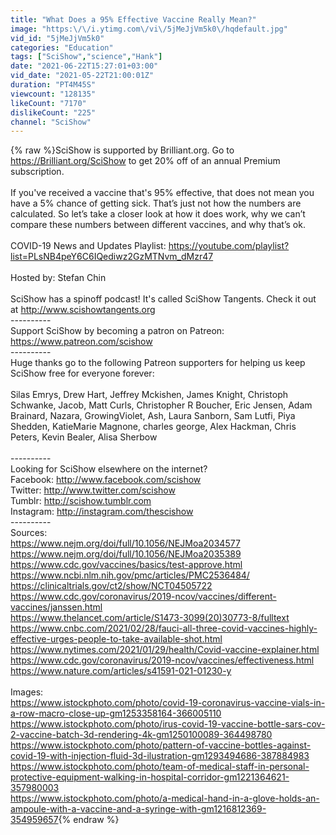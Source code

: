 ```yaml
---
title: "What Does a 95% Effective Vaccine Really Mean?"
image: "https:\/\/i.ytimg.com\/vi\/5jMeJjVm5k0\/hqdefault.jpg"
vid_id: "5jMeJjVm5k0"
categories: "Education"
tags: ["SciShow","science","Hank"]
date: "2021-06-22T15:27:01+03:00"
vid_date: "2021-05-22T21:00:01Z"
duration: "PT4M45S"
viewcount: "128135"
likeCount: "7170"
dislikeCount: "225"
channel: "SciShow"
---
```

{% raw %}SciShow is supported by Brilliant.org. Go to <a rel="nofollow" target="blank" href="https://Brilliant.org/SciShow">https://Brilliant.org/SciShow</a> to get 20% off of an annual Premium subscription. <br /><br />If you've received a vaccine that's 95% effective, that does not mean you have a 5% chance of getting sick. That’s just not how the numbers are calculated. So let’s take a closer look at how it does work, why we can’t compare these numbers between different vaccines, and why that’s ok.<br /><br />COVID-19 News and Updates Playlist: <a rel="nofollow" target="blank" href="https://youtube.com/playlist?list=PLsNB4peY6C6IQediwz2GzMTNvm_dMzr47">https://youtube.com/playlist?list=PLsNB4peY6C6IQediwz2GzMTNvm_dMzr47</a><br /><br />Hosted by: Stefan Chin<br /><br />SciShow has a spinoff podcast! It's called SciShow Tangents. Check it out at <a rel="nofollow" target="blank" href="http://www.scishowtangents.org">http://www.scishowtangents.org</a><br />----------<br />Support SciShow by becoming a patron on Patreon: <a rel="nofollow" target="blank" href="https://www.patreon.com/scishow">https://www.patreon.com/scishow</a><br />----------<br />Huge thanks go to the following Patreon supporters for helping us keep SciShow free for everyone forever:<br /><br />Silas Emrys, Drew Hart, Jeffrey Mckishen, James Knight, Christoph Schwanke, Jacob, Matt Curls, Christopher R Boucher, Eric Jensen, Adam Brainard, Nazara, GrowingViolet, Ash, Laura Sanborn, Sam Lutfi, Piya Shedden, KatieMarie Magnone, charles george, Alex Hackman, Chris Peters, Kevin Bealer, Alisa Sherbow<br /><br />----------<br />Looking for SciShow elsewhere on the internet?<br />Facebook: <a rel="nofollow" target="blank" href="http://www.facebook.com/scishow">http://www.facebook.com/scishow</a><br />Twitter: <a rel="nofollow" target="blank" href="http://www.twitter.com/scishow">http://www.twitter.com/scishow</a><br />Tumblr: <a rel="nofollow" target="blank" href="http://scishow.tumblr.com">http://scishow.tumblr.com</a><br />Instagram: <a rel="nofollow" target="blank" href="http://instagram.com/thescishow">http://instagram.com/thescishow</a><br />----------<br />Sources:<br /><a rel="nofollow" target="blank" href="https://www.nejm.org/doi/full/10.1056/NEJMoa2034577">https://www.nejm.org/doi/full/10.1056/NEJMoa2034577</a> <br /><a rel="nofollow" target="blank" href="https://www.nejm.org/doi/full/10.1056/NEJMoa2035389">https://www.nejm.org/doi/full/10.1056/NEJMoa2035389</a> <br /><a rel="nofollow" target="blank" href="https://www.cdc.gov/vaccines/basics/test-approve.html">https://www.cdc.gov/vaccines/basics/test-approve.html</a> <br /><a rel="nofollow" target="blank" href="https://www.ncbi.nlm.nih.gov/pmc/articles/PMC2536484/">https://www.ncbi.nlm.nih.gov/pmc/articles/PMC2536484/</a> <br /><a rel="nofollow" target="blank" href="https://clinicaltrials.gov/ct2/show/NCT04505722">https://clinicaltrials.gov/ct2/show/NCT04505722</a> <br /><a rel="nofollow" target="blank" href="https://www.cdc.gov/coronavirus/2019-ncov/vaccines/different-vaccines/janssen.html">https://www.cdc.gov/coronavirus/2019-ncov/vaccines/different-vaccines/janssen.html</a> <br /><a rel="nofollow" target="blank" href="https://www.thelancet.com/article/S1473-3099(20)30773-8/fulltext">https://www.thelancet.com/article/S1473-3099(20)30773-8/fulltext</a> <br /><a rel="nofollow" target="blank" href="https://www.cnbc.com/2021/02/28/fauci-all-three-covid-vaccines-highly-effective-urges-people-to-take-available-shot.html">https://www.cnbc.com/2021/02/28/fauci-all-three-covid-vaccines-highly-effective-urges-people-to-take-available-shot.html</a> <br /><a rel="nofollow" target="blank" href="https://www.nytimes.com/2021/01/29/health/Covid-vaccine-explainer.html">https://www.nytimes.com/2021/01/29/health/Covid-vaccine-explainer.html</a> <br /><a rel="nofollow" target="blank" href="https://www.cdc.gov/coronavirus/2019-ncov/vaccines/effectiveness.html">https://www.cdc.gov/coronavirus/2019-ncov/vaccines/effectiveness.html</a> <br /><a rel="nofollow" target="blank" href="https://www.nature.com/articles/s41591-021-01230-y">https://www.nature.com/articles/s41591-021-01230-y</a> <br /><br />Images:<br /><a rel="nofollow" target="blank" href="https://www.istockphoto.com/photo/covid-19-coronavirus-vaccine-vials-in-a-row-macro-close-up-gm1253358164-366005110">https://www.istockphoto.com/photo/covid-19-coronavirus-vaccine-vials-in-a-row-macro-close-up-gm1253358164-366005110</a><br /><a rel="nofollow" target="blank" href="https://www.istockphoto.com/photo/irus-covid-19-vaccine-bottle-sars-cov-2-vaccine-batch-3d-rendering-4k-gm1250100089-364498780">https://www.istockphoto.com/photo/irus-covid-19-vaccine-bottle-sars-cov-2-vaccine-batch-3d-rendering-4k-gm1250100089-364498780</a><br /><a rel="nofollow" target="blank" href="https://www.istockphoto.com/photo/pattern-of-vaccine-bottles-against-covid-19-with-injection-fluid-3d-ilustration-gm1293494686-387884983">https://www.istockphoto.com/photo/pattern-of-vaccine-bottles-against-covid-19-with-injection-fluid-3d-ilustration-gm1293494686-387884983</a><br /><a rel="nofollow" target="blank" href="https://www.istockphoto.com/photo/team-of-medical-staff-in-personal-protective-equipment-walking-in-hospital-corridor-gm1221364621-357980003">https://www.istockphoto.com/photo/team-of-medical-staff-in-personal-protective-equipment-walking-in-hospital-corridor-gm1221364621-357980003</a><br /><a rel="nofollow" target="blank" href="https://www.istockphoto.com/photo/a-medical-hand-in-a-glove-holds-an-ampoule-with-a-vaccine-and-a-syringe-with-gm1216812369-354959657">https://www.istockphoto.com/photo/a-medical-hand-in-a-glove-holds-an-ampoule-with-a-vaccine-and-a-syringe-with-gm1216812369-354959657</a>{% endraw %}
